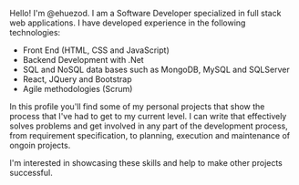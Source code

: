 Hello! I'm @ehuezod. I am a Software Developer specialized in full stack web applications.
I have developed experience in the following technologies:
- Front End (HTML, CSS and JavaScript)
- Backend Development with .Net
- SQL and NoSQL data bases such as MongoDB, MySQL and SQLServer
- React, JQuery and Bootstrap
- Agile methodologies (Scrum)

In this profile you'll find some of my personal projects that show the process that I've had to get to my current level. I can write that effectively solves problems and get involved in any part of the development process, from requirement specification, to planning, execution and maintenance of ongoin projects.

I'm interested in showcasing these skills and help to make other projects successful.
